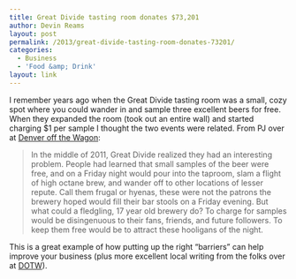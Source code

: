 ```yaml
---
title: Great Divide tasting room donates $73,201
author: Devin Reams
layout: post
permalink: /2013/great-divide-tasting-room-donates-73201/
categories:
  - Business
  - 'Food &amp; Drink'
layout: link
---
```

I remember years ago when the Great Divide tasting room was a small, cozy spot where you could wander in and sample three excellent beers for free. When they expanded the room (took out an entire wall) and started charging $1 per sample I thought the two events were related. From PJ over at [Denver off the Wagon][1]:

> In the middle of 2011, Great Divide realized they had an interesting problem. People had learned that small samples of the beer were free, and on a Friday night would pour into the taproom, slam a flight of high octane brew, and wander off to other locations of lesser repute. Call them frugal or hyenas, these were not the patrons the brewery hoped would fill their bar stools on a Friday evening. But what could a fledgling, 17 year old brewery do? To charge for samples would be disingenuous to their fans, friends, and future followers. To keep them free would be to attract these hooligans of the night.

This is a great example of how putting up the right &#8220;barriers&#8221; can help improve your business (plus more excellent local writing from the folks over at [DOTW][2]).

 [1]: http://www.denveroffthewagon.com/2013/01/09/1-samples-at-great-divide-generate-73201-in-donations-for-local-non-profits/
 [2]: http://www.denveroffthewagon.com